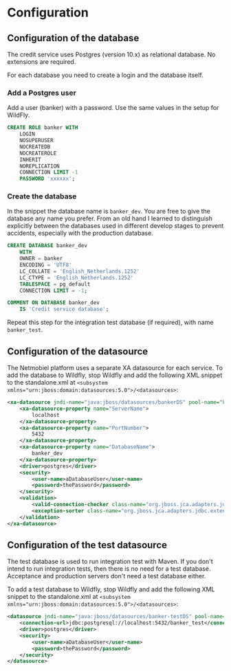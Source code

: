 # Configuration

## Configuration of the database
The credit service uses Postgres (version 10.x) as relational database. No extensions are required.

For each database you need to create a login and the database itself.
### Add a Postgres user

Add a user (banker) with a password. Use the same values in the setup for WildFly.

```SQL
CREATE ROLE banker WITH
	LOGIN
	NOSUPERUSER
	NOCREATEDB
	NOCREATEROLE
	INHERIT
	NOREPLICATION
	CONNECTION LIMIT -1
	PASSWORD 'xxxxxx';
```
### Create the database
In the snippet the database name is `banker_dev`. You are free to give the database any name you prefer. From an old hand I learned to distinguish explicitly between the databases used in different develop stages to prevent accidents, especially with the production database.    

```SQL
CREATE DATABASE banker_dev
    WITH 
    OWNER = banker
    ENCODING = 'UTF8'
    LC_COLLATE = 'English_Netherlands.1252'
    LC_CTYPE = 'English_Netherlands.1252'
    TABLESPACE = pg_default
    CONNECTION LIMIT = -1;

COMMENT ON DATABASE banker_dev
    IS 'Credit service database';
```
   
Repeat this step for the integration test database (if required), with name `banker_test`.

## Configuration of the datasource
The Netmobiel platform uses a separate XA datasource for each service. To add the database to Wildfly, stop Wildfly and add the following XML snippet to the standalone.xml at `<subsystem xmlns="urn:jboss:domain:datasources:5.0">/<datasources>`:

```XML
<xa-datasource jndi-name="java:jboss/datasources/bankerDS" pool-name="bankerDS">
    <xa-datasource-property name="ServerName">
        localhost
    </xa-datasource-property>
    <xa-datasource-property name="PortNumber">
        5432
    </xa-datasource-property>
    <xa-datasource-property name="DatabaseName">
        banker_dev
    </xa-datasource-property>
    <driver>postgres</driver>
    <security>
        <user-name>aDatabaseUser</user-name>
        <password>thePassword</password>
    </security>
    <validation>
        <valid-connection-checker class-name="org.jboss.jca.adapters.jdbc.extensions.postgres.PostgreSQLValidConnectionChecker"/>
        <exception-sorter class-name="org.jboss.jca.adapters.jdbc.extensions.postgres.PostgreSQLExceptionSorter"/>
    </validation>
</xa-datasource>
```

## Configuration of the test datasource
The test database is used to run integration test with Maven. If you don't intend to run integration tests, then there is no need for a test database. 
Acceptance and production servers don't need a test database either.

To add a test database to Wildfly, stop Wildfly and add the following XML snippet to the standalone.xml at `<subsystem xmlns="urn:jboss:domain:datasources:5.0">/<datasources>`:

```XML
<datasource jndi-name="java:jboss/datasources/banker-testDS" pool-name="banker-testDS">
    <connection-url>jdbc:postgresql://localhost:5432/banker_test</connection-url>
    <driver>postgres</driver>
    <security>
        <user-name>aDatabaseUser</user-name>
        <password>thePassword</password>
    </security>
</datasource>
```


